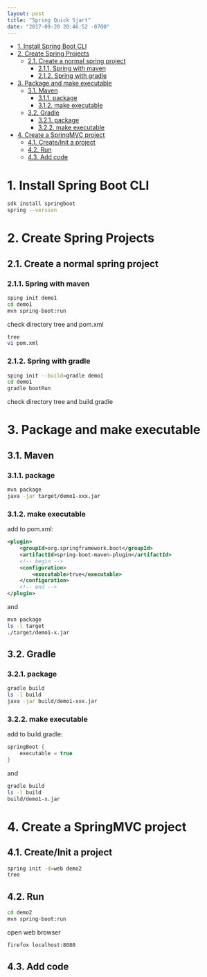 ```yaml
---
layout: post
title: "Spring Quick Sjart"
date: "2017-09-20 20:46:52 -0700"
---
```


<!-- TOC -->

- [1. Install Spring Boot CLI](#1-install-spring-boot-cli)
- [2. Create Spring Projects](#2-create-spring-projects)
    - [2.1. Create a normal spring project](#21-create-a-normal-spring-project)
        - [2.1.1. Spring with maven](#211-spring-with-maven)
        - [2.1.2. Spring with gradle](#212-spring-with-gradle)
- [3. Package and make executable](#3-package-and-make-executable)
    - [3.1. Maven](#31-maven)
        - [3.1.1. package](#311-package)
        - [3.1.2. make executable](#312-make-executable)
    - [3.2. Gradle](#32-gradle)
        - [3.2.1. package](#321-package)
        - [3.2.2. make executable](#322-make-executable)
- [4. Create a SpringMVC project](#4-create-a-springmvc-project)
    - [4.1. Create/Init a project](#41-createinit-a-project)
    - [4.2. Run](#42-run)
    - [4.3. Add code](#43-add-code)

<!-- /TOC -->

# 1. Install Spring Boot CLI

```bash
sdk install springboot
spring --version
```

# 2. Create Spring Projects

## 2.1. Create a normal spring project

### 2.1.1. Spring with maven

```bash
sping init demo1
cd demo1
mvn spring-boot:run
```

check directory tree and pom.xml

```bash
tree
vi pom.xml
```

### 2.1.2. Spring with gradle

```bash
sping init --build=gradle demo1
cd demo1
gradle bootRun
```

check directory tree and build.gradle

# 3. Package and make executable

## 3.1. Maven

### 3.1.1. package

```bash
mvn package
java -jar target/demo1-xxx.jar
```

### 3.1.2. make executable

add to pom.xml:

```xml
<plugin>
    <groupId>org.springframework.boot</groupId>
    <artifactId>spring-boot-maven-plugin</artifactId>
    <!-- begin -->
    <configuration>
        <executable>true</executable>
    </configuration>
    <!-- end -->
</plugin>
```

and
```bash
mvn package
ls -l target
./target/demo1-x.jar
```

## 3.2. Gradle

### 3.2.1. package

```bash
gradle build
ls -l build
java -jar build/demo1-xxx.jar
```

### 3.2.2. make executable

add to build.gradle:

```groovy
springBoot {
    executable = true
}
```

and
```bash
gradle build
ls -l build
build/demo1-x.jar
```

# 4. Create a SpringMVC project

## 4.1. Create/Init a project
```bash
spring init -d=web demo2
tree
```

## 4.2. Run

```bash
cd demo2
mvn spring-boot:run
```

open web browser

```bash
firefox localhost:8080
```

## 4.3. Add code
